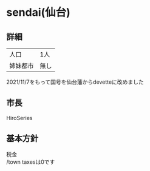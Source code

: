# sendai(仙台)

## 詳細
|||
|-|-|
|   人口   | 1人 |
| 姉妹都市 | 無し |

2021/11/7をもって国号を仙台藩からdevetteに改めました

## 市長
HiroSeries

## 基本方針
税金  
/town taxesは0です
